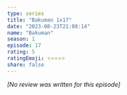 ```yaml
---
type: series
title: "Bakuman 1x17"
date: "2023-08-23T21:08:14"
name: "Bakuman"
season: 1
episode: 17
rating: 5
ratingEmoji: ⭐️⭐️⭐️⭐️⭐️
share: false
---
```


_[No review was written for this episode]_
